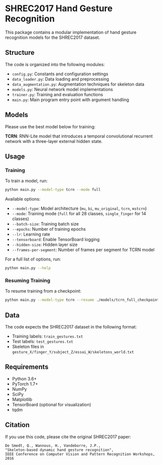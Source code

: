 # SHREC2017 Hand Gesture Recognition

This package contains a modular implementation of hand gesture recognition models for the SHREC2017 dataset.

## Structure

The code is organized into the following modules:

- `config.py`: Constants and configuration settings
- `data_loader.py`: Data loading and preprocessing
- `data_augmentation.py`: Augmentation techniques for skeleton data
- `models.py`: Neural network model implementations
- `trainer.py`: Training and evaluation functions
- `main.py`: Main program entry point with argument handling

## Models

Please use the best model below for training:

**TCRN**: RNN-Lite model that introduces a temporal convolutional recurrent network with a three-layer external hidden state.

## Usage

### Training

To train a model, run:

```bash
python main.py --model-type tcrn --mode full
```

Available options:
- `--model-type`: Model architecture (`mu`, `bi`, `mu_original`, `tcrn`, `mstcrn`)
- `--mode`: Training mode (`full` for all 28 classes, `single_finger` for 14 classes)
- `--batch-size`: Training batch size
- `--epochs`: Number of training epochs
- `--lr`: Learning rate
- `--tensorboard`: Enable TensorBoard logging
- `--hidden-size`: Hidden layer size
- `--frames-per-segment`: Number of frames per segment for TCRN model

For a full list of options, run:

```bash
python main.py --help
```

### Resuming Training

To resume training from a checkpoint:

```bash
python main.py --model-type tcrn --resume ./models/tcrn_full_checkpoint_epoch50_acc85.00.pt --additional-epochs 50
```

## Data

The code expects the SHREC2017 dataset in the following format:
- Training labels: `train_gestures.txt`
- Test labels: `test_gestures.txt`
- Skeleton files in `gesture_X/finger_Y/subject_Z/essai_W/skeletons_world.txt`

## Requirements

- Python 3.6+
- PyTorch 1.7+
- NumPy
- SciPy
- Matplotlib
- TensorBoard (optional for visualization)
- tqdm

## Citation

If you use this code, please cite the original SHREC2017 paper:

```
De Smedt, Q., Wannous, H., Vandeborre, J.P., 
"Skeleton-based dynamic hand gesture recognition", 
IEEE Conference on Computer Vision and Pattern Recognition Workshops, 2016
``` 
